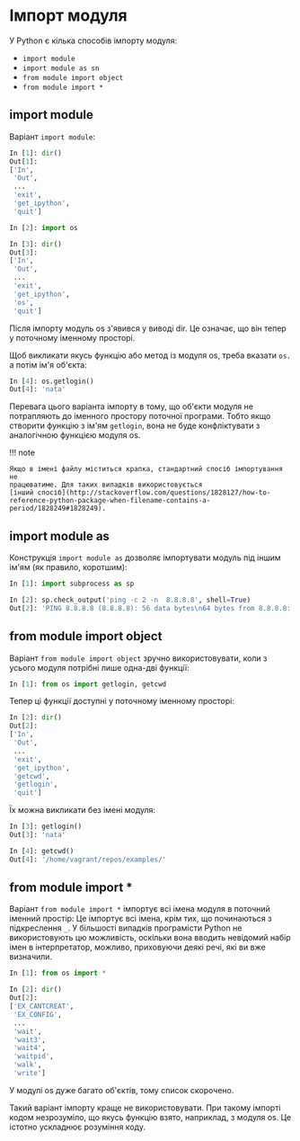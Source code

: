 # Імпорт модуля

У Python є кілька способів імпорту модуля:

* ``import module``
* ``import module as sn``
* ``from module import object``
* ``from module import *``

## import module

Варіант `import module`:

```python
In [1]: dir()
Out[1]: 
['In',
 'Out',
 ...
 'exit',
 'get_ipython',
 'quit']

In [2]: import os

In [3]: dir()
Out[3]: 
['In',
 'Out',
 ...
 'exit',
 'get_ipython',
 'os',
 'quit']
```

Після імпорту модуль os з'явився у виводі dir. Це означає, що він тепер у
поточному іменному просторі.

Щоб викликати якусь функцію або метод із модуля os, треба вказати `os.` а потім
ім'я об'єкта:

```python
In [4]: os.getlogin()
Out[4]: 'nata'
```

Перевага цього варіанта імпорту в тому, що об'єкти модуля не потрапляють до
іменного простору поточної програми. Тобто якщо створити функцію з ім'ям
`getlogin`, вона не буде конфліктувати з аналогічною функцією модуля os.

!!! note

    Якщо в імені файлу міститься крапка, стандартний спосіб імпортування не
    працюватиме. Для таких випадків використовується 
    [інший спосіб](http://stackoverflow.com/questions/1828127/how-to-reference-python-package-when-filename-contains-a-period/1828249#1828249).

## import module as

Конструкція `import module as` дозволяє імпортувати модуль під іншим ім'ям (як
правило, коротшим):

```python
In [1]: import subprocess as sp

In [2]: sp.check_output('ping -c 2 -n  8.8.8.8', shell=True)
Out[2]: 'PING 8.8.8.8 (8.8.8.8): 56 data bytes\n64 bytes from 8.8.8.8: icmp_seq=0 ttl=48 time=49.880 ms\n64 bytes from 8.8.8.8: icmp_seq=1 ttl=48 time=46.875 ms\n\n--- 8.8.8.8 ping statistics ---\n2 packets transmitted, 2 packets received, 0.0% packet loss\nround-trip min/avg/max/stddev = 46.875/48.377/49.880/1.503 ms\n'
```


## from module import object

Варіант `from module import object` зручно використовувати, коли з усього
модуля потрібні лише одна-дві функції:

```python
In [1]: from os import getlogin, getcwd
```

Тепер ці функції доступні у поточному іменному просторі:

```python
In [2]: dir()
Out[2]: 
['In',
 'Out',
 ...
 'exit',
 'get_ipython',
 'getcwd',
 'getlogin',
 'quit']
```

Їх можна викликати без імені модуля:

```python
In [3]: getlogin()
Out[3]: 'nata'

In [4]: getcwd()
Out[4]: '/home/vagrant/repos/examples/'
```

## from module import *

Варіант `from module import *` імпортує всі імена модуля в поточний іменний простір:
Це імпортує всі імена, крім тих, що починаються з підкреслення `_`. У більшості
випадків програмісти Python не використовують цю можливість, оскільки вона
вводить невідомий набір імен в інтерпретатор, можливо, приховуючи деякі речі,
які ви вже визначили.

```python
In [1]: from os import *

In [2]: dir()
Out[2]: 
['EX_CANTCREAT',
 'EX_CONFIG',
 ...
 'wait',
 'wait3',
 'wait4',
 'waitpid',
 'walk',
 'write']
```

У модулі os дуже багато об'єктів, тому список скорочено.

Такий варіант імпорту краще не використовувати. При такому імпорті кодом
незрозуміло, що якусь функцію взято, наприклад, з модуля os.
Це істотно ускладнює розуміння коду.
